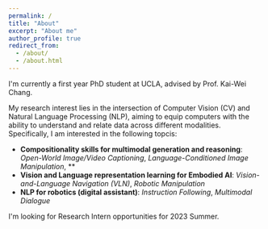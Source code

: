 ```yaml
---
permalink: /
title: "About"
excerpt: "About me"
author_profile: true
redirect_from: 
  - /about/
  - /about.html
---
```


I'm currently a first year PhD student at UCLA, advised by Prof. Kai-Wei Chang. 

My research interest lies in the intersection of Computer Vision (CV) and Natural Language Processing (NLP), aiming to equip computers with the ability to understand and relate data across different modalities. Specifically, I am interested in the following topcis:

- **Compositionality skills for multimodal generation and reasoning**: *Open-World Image/Video Captioning*, *Language-Conditioned Image Manipulation*, **
- **Vision and Language representation learning for Embodied AI**: *Vision-and-Language Navigation (VLN)*, *Robotic Manipulation*
- **NLP for robotics (digital assistant)**: *Instruction Following*, *Multimodal Dialogue*

I'm looking for Research Intern opportunities for 2023 Summer.
